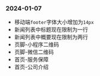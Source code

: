 ### 2024-01-07
* 移动端`footer`字体大小增加为`14px`
* 新闻列表中标题现在限制为一行
* 新闻列表中概要现在限制为两行
* 页脚-小程序二维码
* 页脚-微信二维码
* 首页-服务保障
* 首页-公司介绍

